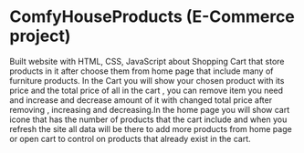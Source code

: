 # ComfyHouseProducts (E-Commerce project)

Built website with HTML, CSS, JavaScript about Shopping Cart that store products in it after choose them from home page that include many of furniture products. In the Cart you will show your chosen product with its price and the total price of all in the cart , you can remove item you need and increase and decrease amount of it with changed total price after removing , increasing and decreasing.In the home page you will show cart icone that has the number of products that the cart include and when you refresh the site all data will be there to add more products from home page or open cart to control on products that already exist in the cart.
